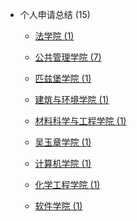 - 个人申请总结 (15)

  - [法学院 (1)](grad-application/law/README.md)

  - [公共管理学院 (7)](grad-application/public-administration/README.md)

  - [匹兹堡学院 (1)](grad-application/pitts/README.md)

  - [建筑与环境学院 (1)](grad-application/architecture-environment/README.md)
  
  + [材料科学与工程学院 (1)](grad-application/material/README.md)

  + [吴玉章学院 (1)](grad-application/wuyuzhang/README.md)

  + [计算机学院 (1)](grad-application/computer-science/README.md)
  
  + [化学工程学院 (1)](grad-application/chemical-engineering/README.md)

  + [软件学院 (1)](grad-application/software-engineering/README.md)

<!-- - 海外交流 (5)

  - [学期交流 (2)](oversea-program/semester-program/README.md)
  - [暑校 ](oversea-program/summer-school/README.md)
  - [暑研 (3)](oversea-program/summer-research/README.md)
- 英语学习 (3)

  - [GMAT ](英语学习/GMAT/README.md)
  - [GRE (3)](英语学习/GRE/README.md)
  - [IELTS (2)](英语学习/IELTS/README.md)
  - [TOEFL ](英语学习/TOEFL/README.md)
  - [四六级 ](英语学习/四六级/README.md) -->